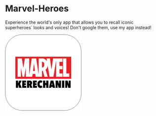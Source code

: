 # Marvel-Heroes
Experience the world's only app that allows you to recall iconic superheroes` looks and voices! Don't google them, use my app instead! 


![](Images/logo.jpg)
